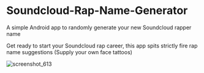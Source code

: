 # Soundcloud-Rap-Name-Generator

A simple Android app to randomly generate your new Soundcloud rapper name

Get ready to start your Soundcloud rap career, this app spits strictly fire rap name suggestions (Supply your own face tattoos)

![screenshot_613](https://user-images.githubusercontent.com/17937334/66361876-81728e00-e94e-11e9-9da0-67771bb9b226.png)

